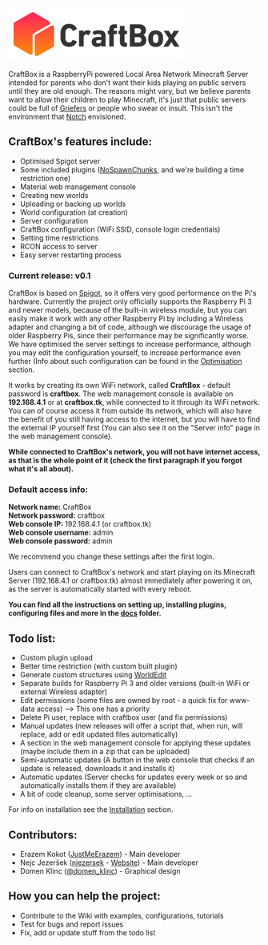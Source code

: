 <img src="docs/images/logo-title.png" width="350">

CraftBox is a RaspberryPi powered Local Area Network Minecraft Server intended for parents who don't want their kids playing on public servers until they are old enough. The reasons might vary, but we believe parents want to allow their children to play Minecraft, it's just that public servers could be full of [Griefers](https://minecraft.gamepedia.com/Tutorials/Griefing) or people who swear or insult. This isn't the environment that [Notch](https://en.wikipedia.org/wiki/Markus_Persson) envisioned.

## **CraftBox's features include:**
* Optimised Spigot server
* Some included plugins ([NoSpawnChunks](https://dev.bukkit.org/projects/nospawnchunks), and we're building a time restriction one)
* Material web management console
* Creating new worlds
* Uploading or backing up worlds
* World configuration (at creation)
* Server configuration
* CraftBox configuration (WiFi SSID, console login credentials)
* Setting time restrictions
* RCON access to server
* Easy server restarting process

### **Current release:** v0.1

CraftBox is based on [Spigot](https://www.spigotmc.org/), so it offers very good performance on the Pi's hardware. Currently the project only officially supports the Raspberry Pi 3 and newer models, because of the built-in wireless module, but you can easily make it work with any other Raspberry Pi by including a Wireless adapter and changing a bit of code, although we discourage the usage of older Raspberry Pis, since their performance may be significantly worse. We have optimised the server settings to increase performance, although you may edit the configuration yourself, to increase performance even further (Info about such configuration can be found in the [Optimisation](docs/Optimisation.md) section.

It works by creating its own WiFi network, called **CraftBox** - default password is **craftbox**. The web management console is available on **192.168.4.1** or at **craftbox.tk**, while connected to it through its WiFi network. You can of course access it from outside its network, which will also have the benefit of you still having access to the internet, but you will have to find the external IP yourself first (You can also see it on the "Server info" page in the web management console). 

**While connected to CraftBox's network, you will not have internet access, as that is the whole point of it (check the first paragraph if you forgot what it's all about).**

### **Default access info:**
**Network name:** CraftBox  
**Network password:** craftbox  
**Web console IP:** 192.168.4.1 (or craftbox.tk)  
**Web console username:** admin  
**Web console password:** admin  

We recommend you change these settings after the first login.

Users can connect to CraftBox's network and start playing on its Minecraft Server (192.168.4.1 or craftbox.tk) almost immediately after powering it on, as the server is automatically started with every reboot.

**You can find all the instructions on setting up, installing plugins, configuring files and more in the [docs](docs) folder.**

## **Todo list:**
* Custom plugin upload
* Better time restriction (with custom built plugin)
* Generate custom structures using [WorldEdit](https://dev.bukkit.org/projects/worldedit "WorldEdit Website")
* Separate builds for Raspberry Pi 3 and older versions (built-in WiFi or external Wireless adapter)
* Edit permissions (some files are owned by root - a quick fix for www-data access) --> This one has a priority
* Delete Pi user, replace with craftbox user (and fix permissions)
* Manual updates (new releases will offer a script that, when run, will replace, add or edit updated files automatically)
* A section in the web management console for applying these updates (maybe include them in a zip that can be uploaded)
* Semi-automatic updates (A button in the web console that checks if an update is released, downloads it and installs it)
* Automatic updates (Server checks for updates every week or so and automatically installs them if they are available)
* A bit of code cleanup, some server optimisations, ...

For info on installation see the [Installation](docs/Installation.md) section.

## **Contributors:**
* Erazem Kokot ([JustMeErazem](https://github.com/JustMeErazem)) - Main developer
* Nejc Jezeršek ([njezersek](https://github.com/njezersek) - [Website](https://jezersek.eu.org))  - Main developer
* Domen Klinc ([@domen_klinc](https://www.instagram.com/domen_klinc)) - Graphical design

## **How you can help the project:**
* Contribute to the Wiki with examples, configurations, tutorials
* Test for bugs and report issues
* Fix, add or update stuff from the todo list
